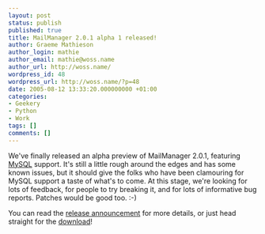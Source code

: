 ```yaml
---
layout: post
status: publish
published: true
title: MailManager 2.0.1 alpha 1 released!
author: Graeme Mathieson
author_login: mathie
author_email: mathie@woss.name
author_url: http://woss.name/
wordpress_id: 48
wordpress_url: http://woss.name/?p=48
date: 2005-08-12 13:33:20.000000000 +01:00
categories:
- Geekery
- Python
- Work
tags: []
comments: []
---
```

We've finally released an alpha preview of MailManager 2.0.1, featuring <a href="http://www.mysql.com/">MySQL</a> support.  It's still a little rough around the edges and has some known issues, but it should give the folks who have been clamouring for MySQL support a taste of what's to come.  At this stage, we're looking for lots of feedback, for people to try breaking it, and for lots of informative bug reports.  Patches would be good too. :-)

You can read the <a href="https://sourceforge.net/forum/forum.php?forum_id=487981">release announcement</a> for more details, or just head straight for the <a href="https://sourceforge.net/project/showfiles.php?group_id=85788&package_id=139174&release_id=348719">download</a>!

